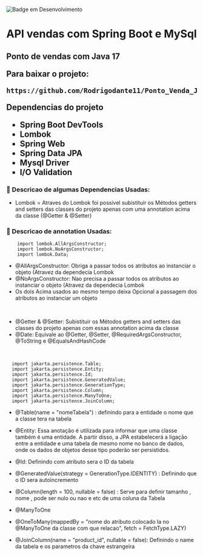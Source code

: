 ![Badge em Desenvolvimento](http://img.shields.io/static/v1?label=STATUS&message=EM%20DESENVOLVIMENTO&color=GREEN&style=for-the-badge)

<h1 aligh="center"> API vendas com Spring Boot e MySql <h2>
<strong>Ponto de vendas com Java 17</strong>

Para baixar o projeto:

```
https://github.com/Rodrigodante11/Ponto_Venda_Java_Web_Spring.git
```

Dependencias do projeto
- Spring Boot DevTools
- Lombok
- Spring Web
- Spring Data JPA
- Mysql Driver
- I/O Validation

### :mag_right: Descricao de algumas Dependencias Usadas:
- Lombok = Atraves do Lombok foi possivel subistituir os Métodos getters and setters das classes do projeto apenas com uma annotation acima da classe (@Getter & @Setter)


### :mag_right: Descricao de annotation Usadas:

```
    import lombok.AllArgsConstructor;
    import lombok.NoArgsConstructor;
    import lombok.Data;
```
    
- @AllArgsConstructor: Obriga a passar todos os atributos ao instanciar o objeto (Atravez da dependecia Lombok
- @NoArgsConstructor: Nao precisa a passar todos os atributos ao instanciar o objeto (Atravez da dependecia Lombok
- Os dois Acima usados ao mesmo tempo deixa Opcional a passagem dos atributos ao instanciar um objeto

</br>

- @Getter & @Setter: Subistituir os Métodos getters and setters das classes do projeto apenas com essas annotation acima da classe
- @Date: Equivale ao @Getter, @Setter, @RequiredArgsConstructor, @ToString e @EqualsAndHashCode

</br>

```
  import jakarta.persistence.Table;
  import jakarta.persistence.Entity;
  import jakarta.persistence.Id;
  import jakarta.persistence.GeneratedValue;
  import jakarta.persistence.GenerationType;
  import jakarta.persistence.Column;
  import jakarta.persistence.ManyToOne;
  import jakarta.persistence.JoinColumn;
``` 
- @Table(name = "nomeTabela") : definindo para a entidade o nome que a classe tera na tabela
- @Entity: Essa anotação  é utilizada para informar que uma classe também é uma entidade. A partir disso, a JPA estabelecerá a ligação entre a entidade e uma tabela de mesmo nome no banco de dados, onde os dados de objetos desse tipo poderão ser persistidos.
- @Id: Definindo com atributo sera o ID da tabela
- @GeneratedValue(strategy = GenerationType.IDENTITY) : Definindo que o ID sera autoincremento
- @Column(length = 100, nullable = false) : Serve para definir tamanho , nome , pode ser nulo ou nao e etc de uma coluna da Tabela

- @ManyToOne 
- @OneToMany(mappedBy = "nome do atributo colocado la no @ManyToOne da classe com que relacao", fetch = FetchType.LAZY) 

- @JoinColumn(name = "product_id", nullable = false): Definindo o name da tabela e os parametros da chave estrangeira


